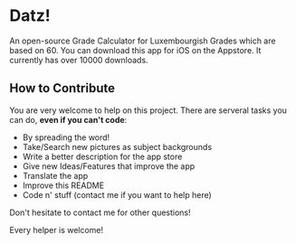 # Datz!
An open-source Grade Calculator for Luxembourgish Grades which are based on 60.
You can download this app for iOS on the Appstore. It currently has over 10000 downloads.

## How to Contribute
You are very welcome to help on this project. There are serveral tasks you can do, **even if you can't code**:
- By spreading the word!
- Take/Search new pictures as subject backgrounds
- Write a better description for the app store
- Give new Ideas/Features that improve the app  
- Translate the app
- Improve this README
- Code n' stuff (contact me if you want to help here)

Don't hesitate to contact me for other questions!

Every helper is welcome!

